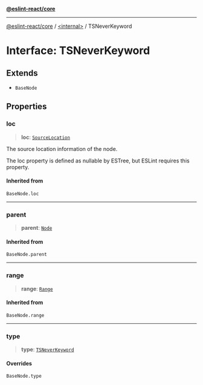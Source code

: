 [**@eslint-react/core**](../../README.md)

***

[@eslint-react/core](../../README.md) / [\<internal\>](../README.md) / TSNeverKeyword

# Interface: TSNeverKeyword

## Extends

- `BaseNode`

## Properties

### loc

> **loc**: [`SourceLocation`](SourceLocation.md)

The source location information of the node.

The loc property is defined as nullable by ESTree, but ESLint requires this property.

#### Inherited from

`BaseNode.loc`

***

### parent

> **parent**: [`Node`](../type-aliases/Node.md)

#### Inherited from

`BaseNode.parent`

***

### range

> **range**: [`Range`](../type-aliases/Range.md)

#### Inherited from

`BaseNode.range`

***

### type

> **type**: [`TSNeverKeyword`](../README.md#tsneverkeyword)

#### Overrides

`BaseNode.type`
